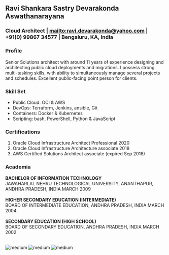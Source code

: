 ## Ravi Shankara Sastry Devarakonda Aswathanarayana

### Cloud Architect | <mailto:ravi.devarakonda@yahoo.com> | +91(0) 99867 34577 | Bengaluru, KA, India

### Profile
Senior Solutions architect with
around 11 years of experience
designing and architecting public
cloud deployments and migrations. I
possess strong multi-tasking skills,
with ability to simultaneously manage
several projects and schedules.
Excellent public-facing point person
for clients.

### Skill Set
- Public Cloud: OCI & AWS
- DevOps: Terraform, Jenkins,
ansible, Git
- Containers: Docker & Kubernetes
- Scripting: bash, PowerShell,
Python & JavaScript

### Certifications
1. Oracle Cloud Infrastructure Architect Professional 2020
2. Oracle Cloud Infrastructure Architecture associate 2018
3. AWS Certified Solutions Architect associate (expired Sep 2018)

### Academia
**BACHELOR OF INFORMATION TECHNOLOGY**<br>
JAWAHARLAL NEHRU TECHNOLOGICAL UNIVERSITY, ANANTHAPUR,
ANDHRA PRADESH, INDIA
MARCH 2009 <br><br>
**HIGHER SECONDARY EDUCATION (INTERMEDIATE)**<br>
BOARD OF INTERMEDIATE EDUCATION, ANDHRA PRADESH, INDIA
MARCH 2004 <br><br>
**SECONDARY EDUCATION (HIGH SCHOOL)**<br>
BOARD OF SECONDARY EDUCATION, ANDHRA PRADESH, INDIA
MARCH 2002 <br><br>

[<img align="left" alt="medium" src="https://img.shields.io/badge/GitHub-100000?style=for-the-badge&logo=github&logoColor=white" />](https://github.com/ravi-devarakonda)
&nbsp;&nbsp;&nbsp;&nbsp;&nbsp;&nbsp;&nbsp;&nbsp;&nbsp;&nbsp;&nbsp;&nbsp;&nbsp;&nbsp;&nbsp;&nbsp;
[<img align="left" alt="medium" src="https://img.shields.io/badge/LinkedIn-0077B5?style=for-the-badge&logo=linkedin&logoColor=white" />](https://www.linkedin.com/in/ravidevarakonda/)
&nbsp;&nbsp;&nbsp;&nbsp;&nbsp;&nbsp;&nbsp;&nbsp;&nbsp;&nbsp;&nbsp;&nbsp;&nbsp;&nbsp;&nbsp;&nbsp;
[<img align="left" alt="medium" src="https://img.shields.io/badge/Twitter-1DA1F2?style=for-the-badge&logo=twitter&logoColor=white" />](https://twitter.com/Rav1Devarakonda)
<br><br>




